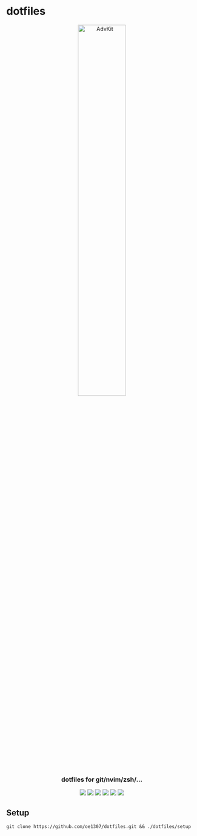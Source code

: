 # dotfiles

<div align="center"><img alt="AdvKit" width=50% src="https://dotfiles.github.io/images/dotfiles-logo.png"></div>
<div align="center"><h3>dotfiles for git/nvim/zsh/...</h3></div>

<div align="center">
<img src="https://img.shields.io/github/license/oe1307/dotfiles?logo=open-source-initiative&logoColor=green">
<img src="https://img.shields.io/badge/python-3.11-blue.svg">
<img src="https://img.shields.io/github/last-commit/oe1307/dotfiles?logo=git&logoColor=white">
<img src="https://img.shields.io/github/issues/oe1307/dotfiles?logo=github&logoColor=white">
<img src="https://img.shields.io/github/issues-pr/oe1307/dotfiles?logo=github&logoColor=white">
<img src="https://img.shields.io/github/languages/code-size/oe1307/dotfiles?logo=github&logoColor=white">
</div>

## Setup

```
git clone https://github.com/oe1307/dotfiles.git && ./dotfiles/setup
```
